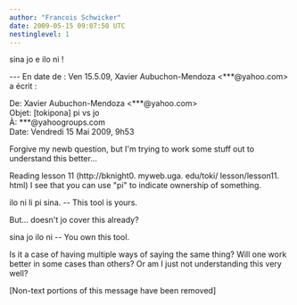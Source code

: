 ```yaml
---
author: "Francois Schwicker"
date: 2009-05-15 09:07:50 UTC
nestinglevel: 1
---
```

sina jo e ilo ni !  
  
\--- En date de : Ven 15.5.09, Xavier Aubuchon-Mendoza <\*\*\*@yahoo.com> a écrit :  
  
  
De: Xavier Aubuchon-Mendoza <\*\*\*@yahoo.com>  
Objet: \[tokipona\] pi vs jo  
À: \*\*\*@yahoogroups.com  
Date: Vendredi 15 Mai 2009, 9h53  
  
  
  
  
  
  
  
  
Forgive my newb question, but I'm trying to work some stuff out to understand this better...  
  
Reading lesson 11 (http://bknight0. myweb.uga. edu/toki/ lesson/lesson11. html) I see that you can use "pi" to indicate ownership of something.  
  
ilo ni li pi sina. -- This tool is yours.  
  
But... doesn't jo cover this already?  
  
sina jo ilo ni -- You own this tool.  
  
Is it a case of having multiple ways of saying the same thing? Will one work better in some cases than others? Or am I just not understanding this very well?  
  
  
  
  
  
  
  
  
  
  
  
  
  
  
  
  
  
  
  
\[Non-text portions of this message have been removed\]